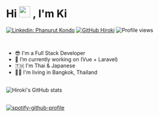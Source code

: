 <div align="left">
  <h1> 
    Hi <img src="https://raw.githubusercontent.com/MartinHeinz/MartinHeinz/master/wave.gif" width="30px"> , I'm Ki
  </h1> 
  
  [![Linkedin: Phanurut Kondo](https://img.shields.io/badge/-Phanurut_Kondo-blue?style=flat-square&logo=Linkedin&logoColor=white&link=https://www.linkedin.com/in/phanurut-kondo/)](https://www.linkedin.com/in/phanurut-kondo/)
  [![GitHub Hiroki](https://img.shields.io/github/followers/kondohiroki?label=follow&style=social)](https://github.com/kondohiroki)
  ![Profile views](https://gpvc.arturio.dev/kondohiroki)
</div>

</br>

- 😎 I'm a Full Stack Developer 
- 🔭 I’m currently working on (Vue + Laravel)
- 🇹🇭 I'm Thai & Japanese
- 🚶‍♂️ I'm living in Bangkok, Thailand
<!-- - 🌱 I’m currently learning  -->
<!-- - 👯 I’m looking to collaborate on ... -->
<!-- - 🤔 I’m looking for help with ... -->
<!-- - 💬 Ask me about ... -->
<!-- - 📫 How to reach me: ... -->
<!-- - 😄 Pronouns: ... -->
<!-- - ⚡ Fun fact: ... -->

</br>
<div align="left">
  <img align="center" src="https://github-readme-stats.vercel.app/api?username=kondohiroki&include_all_commits=true&count_private=true&show_icons=true&theme=radical" alt="Hiroki's GitHub stats">
</div>

</br>

[![spotify-github-profile](https://spotify-github-profile.vercel.app/api/view?uid=t6uw4iep1t4xfl0pc7cjgvp1q&cover_image=true&theme=default&bar_color=53b14f&bar_color_cover=true)](https://spotify-github-profile.vercel.app/api/view?uid=t6uw4iep1t4xfl0pc7cjgvp1q&redirect=true)
